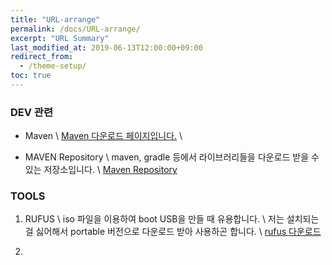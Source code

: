 ```yaml
---
title: "URL-arrange"
permalink: /docs/URL-arrange/
excerpt: "URL Summary"
last_modified_at: 2019-06-13T12:00:00+09:00
redirect_from:
  - /theme-setup/
toc: true
---
```


### DEV 관련
* Maven \\
    [Maven 다운로드 페이지입니다.](https://maven.apache.org/download.cgi) \\

* MAVEN Repository \\
    maven, gradle 등에서 라이브러리들을 다운로드 받을 수 있는 저장소입니다. \\
    [Maven Repository](https://mvnrepository.com/)




### TOOLS
1. RUFUS \\
    iso 파일을 이용하여 boot USB을 만들 때 유용합니다. \\
    저는 설치되는 걸 싫어해서 portable 버전으로 다운로드 받아 사용하곤 합니다. \\
    [rufus 다운로드](https://rufus.ie/)

2. 